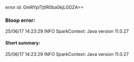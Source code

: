 error id: GmRYplTjtlR0ba0kjLGDZA==
### Bloop error:

25/06/17 14:23:29 INFO SparkContext: Java version 11.0.27
#### Short summary: 

25/06/17 14:23:29 INFO SparkContext: Java version 11.0.27